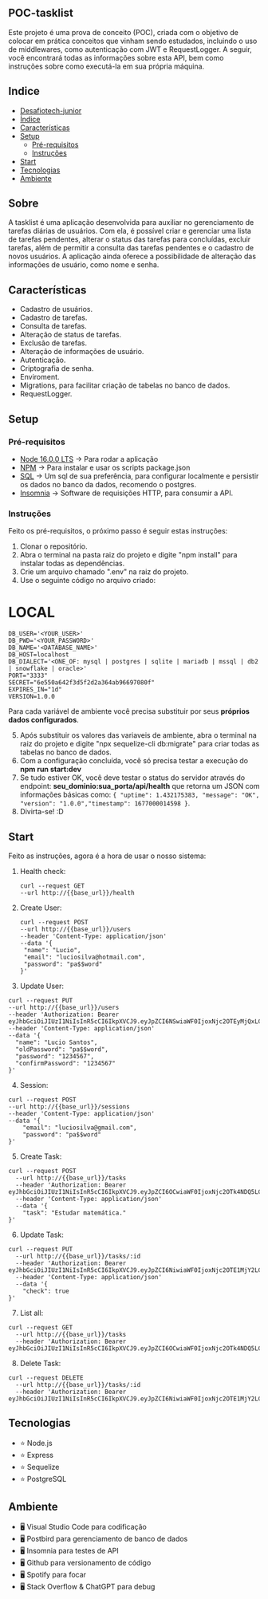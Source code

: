 ## POC-tasklist

Este projeto é uma prova de conceito (POC), criada com o objetivo de colocar em prática conceitos que vinham sendo estudados, incluindo o uso de middlewares, como autenticação com JWT e RequestLogger. A seguir, você encontrará todas as informações sobre esta API, bem como instruções sobre como executá-la em sua própria máquina.

## Indice

- [Desafiotech-junior](#Desafiotech-junior)
- [Índice](#indice)
- [Características](#características)
- [Setup](#setup)
  - [Pré-requisitos](#pré-requisitos)
  - [Instruções](#instruções)
- [Start](#start)
- [Tecnologias](#tecnologias)
- [Ambiente](#ambiente)

## Sobre

A tasklist é uma aplicação desenvolvida para auxiliar no gerenciamento de tarefas diárias de usuários. Com ela, é possível criar e gerenciar uma lista de tarefas pendentes, alterar o status das tarefas para concluídas, excluir tarefas, além de permitir a consulta das tarefas pendentes e o cadastro de novos usuários. A aplicação ainda oferece a possibilidade de alteração das informações de usuário, como nome e senha.

## Características

- Cadastro de usuários.
- Cadastro de tarefas.
- Consulta de tarefas.
- Alteração de status de tarefas.
- Exclusão de tarefas.
- Alteração de informações de usuário.
- Autenticação.
- Criptografia de senha.
- Enviroment.
- Migrations, para facilitar criação de tabelas no banco de dados.
- RequestLogger.

## Setup

### Pré-requisitos

- [Node 16.0.0 LTS](https://nodejs.org/en/) -> Para rodar a aplicação
- [NPM](https://www.npmjs.com) -> Para instalar e usar os scripts package.json
- [SQL](https://www.postgresql.org/) -> Um sql de sua preferência, para configurar localmente e persistir os dados no banco da dados, recomendo o postgres.
- [Insomnia](https://insomnia.rest/download) -> Software de requisições HTTP, para consumir a API.

### Instruções

Feito os pré-requisitos, o próximo passo é seguir estas instruções:

1. Clonar o repositório.
2. Abra o terminal na pasta raiz do projeto e digite "npm install" para instalar todas as dependências.
3. Crie um arquivo chamado ".env" na raiz do projeto.
4. Use o seguinte código no arquivo criado:

# LOCAL

```env
DB_USER='<YOUR_USER>'
DB_PWD='<YOUR_PASSWORD>'
DB_NAME='<DATABASE_NAME>'
DB_HOST=localhost
DB_DIALECT='<ONE_OF: mysql | postgres | sqlite | mariadb | mssql | db2 | snowflake | oracle>'
PORT="3333"
SECRET="6e550a642f3d5f2d2a364ab96697080f"
EXPIRES_IN="1d"
VERSION=1.0.0
```

Para cada variável de ambiente você precisa substituir por seus **próprios dados configurados**.

5. Após substituir os valores das variaveis de ambiente, abra o terminal na raiz do projeto e digite "npx sequelize-cli db:migrate" para criar todas as tabelas no banco de dados.
6. Com a configuração concluída, você só precisa testar a execução do **npm run start:dev**
7. Se tudo estiver OK, você deve testar o status do servidor através do endpoint: **seu_dominio:sua_porta/api/health** que retorna um JSON com informações básicas como: `{ "uptime": 1.432175383, "message": "OK", "version": "1.0.0","timestamp": 1677000014598 }`.
8. Divirta-se! :D

## Start

Feito as instruções, agora é a hora de usar o nosso sistema:

1. Health check:

   ```
   curl --request GET
   --url http://{{base_url}}/health
   ```

2. Create User:

   ```
   curl --request POST
   --url http://{{base_url}}/users
   --header 'Content-Type: application/json'
   --data '{
   	"name": "Lucio",
   	"email": "luciosilva@hotmail.com",
   	"password": "pa$$word"
   }'
   ```

3. Update User:

```
curl --request PUT
--url http://{{base_url}}/users
--header 'Authorization: Bearer eyJhbGciOiJIUzI1NiIsInR5cCI6IkpXVCJ9.eyJpZCI6NSwiaWF0IjoxNjc2OTEyMjQxLCJleHAiOjE2NzY5OTg2NDF9.qbX0tUL7VH8AcpGxv9xSF6c2Zsbkhhop7hYxTzcxWgM'
--header 'Content-Type: application/json'
--data '{
  "name": "Lucio Santos",
  "oldPassword": "pa$$word",
  "password": "1234567",
  "confirmPassword": "1234567"
}'
```

4. Session:

```
curl --request POST
--url http://{{base_url}}/sessions
--header 'Content-Type: application/json'
--data '{
	"email": "luciosilva@gmail.com",
	"password": "pa$$word"
}'
```

5. Create Task:

```
curl --request POST
  --url http://{{base_url}}/tasks
  --header 'Authorization: Bearer eyJhbGciOiJIUzI1NiIsInR5cCI6IkpXVCJ9.eyJpZCI6OCwiaWF0IjoxNjc2OTk4NDQ5LCJleHAiOjE2NzcwODQ4NDl9.6tg2X5rspkjiPdQhFEd0H6NKt4KwBNANYQUv2ONkDW0'
  --header 'Content-Type: application/json'
  --data '{
	"task": "Estudar matemática."
}'

```

6. Update Task:

```
curl --request PUT
  --url http://{{base_url}}/tasks/:id
  --header 'Authorization: Bearer eyJhbGciOiJIUzI1NiIsInR5cCI6IkpXVCJ9.eyJpZCI6NiwiaWF0IjoxNjc2OTE1MjY2LCJleHAiOjE2NzcwMDE2NjZ9.Op27y2CbvC9niibETu2uv_5JgKm3t8Eb23D1mzXlijw'
  --header 'Content-Type: application/json'
  --data '{
	"check": true
}'
```

7. List all:

```
curl --request GET
  --url http://{{base_url}}/tasks
  --header 'Authorization: Bearer eyJhbGciOiJIUzI1NiIsInR5cCI6IkpXVCJ9.eyJpZCI6OCwiaWF0IjoxNjc2OTk4NDQ5LCJleHAiOjE2NzcwODQ4NDl9.6tg2X5rspkjiPdQhFEd0H6NKt4KwBNANYQUv2ONkDW0'
```

8. Delete Task:

```
curl --request DELETE
  --url http://{{base_url}}/tasks/:id
  --header 'Authorization: Bearer eyJhbGciOiJIUzI1NiIsInR5cCI6IkpXVCJ9.eyJpZCI6NiwiaWF0IjoxNjc2OTE1MjY2LCJleHAiOjE2NzcwMDE2NjZ9.Op27y2CbvC9niibETu2uv_5JgKm3t8Eb23D1mzXlijw'
```

## Tecnologias

- :star: Node.js
- :star: Express
- :star: Sequelize
- :star: PostgreSQL

## Ambiente

- :desktop_computer: Visual Studio Code para codificação
- :desktop_computer: Postbird para gerenciamento de banco de dados
- :desktop_computer: Insomnia para testes de API
- :desktop_computer: Github para versionamento de código
- :desktop_computer: Spotify para focar
- :desktop_computer: Stack Overflow & ChatGPT para debug

```

```
